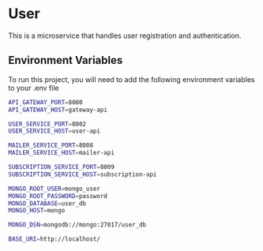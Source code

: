 
# User

This is a microservice that handles user registration and authentication.


## Environment Variables

To run this project, you will need to add the following environment variables to your .env file

```bash
API_GATEWAY_PORT=8000
API_GATEWAY_HOST=gateway-api

USER_SERVICE_PORT=8002
USER_SERVICE_HOST=user-api

MAILER_SERVICE_PORT=8008
MAILER_SERVICE_HOST=mailer-api

SUBSCRIPTION_SERVICE_PORT=8009
SUBSCRIPTION_SERVICE_HOST=subscription-api

MONGO_ROOT_USER=mongo_user
MONGO_ROOT_PASSWORD=password
MONGO_DATABASE=user_db
MONGO_HOST=mongo

MONGO_DSN=mongodb://mongo:27017/user_db

BASE_URI=http://localhost/
```

